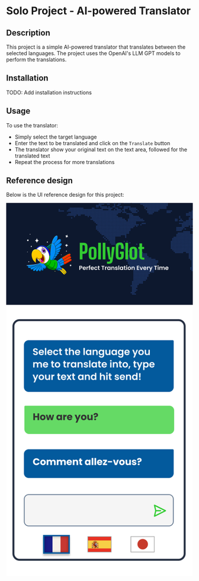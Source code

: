 # Solo Project - AI-powered Translator
## Description
This project is a simple AI-powered translator that translates between the
selected languages. The project uses the OpenAI's LLM GPT models to perform
the translations.

## Installation
TODO: Add installation instructions

## Usage
To use the translator:
- Simply select the target language
- Enter the text to be translated and click on the `Translate` button
- The translator show your original text on the text area, followed for the
translated text
- Repeat the process for more translations

## Reference design
Below is the UI reference design for this project:

<img src="docs/ref-design.png" />
